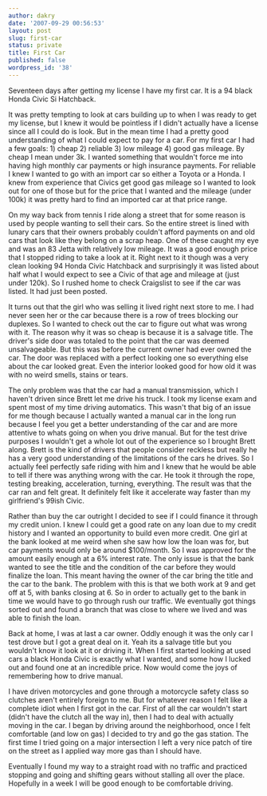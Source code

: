 ```yaml
---
author: dakry
date: '2007-09-29 00:56:53'
layout: post
slug: first-car
status: private
title: First Car
published: false
wordpress_id: '38'
---
```


Seventeen days after getting my license I have my first car. It is a 94 black
Honda Civic Si Hatchback.

It was pretty tempting to look at cars building up to when I was ready to get
my license, but I knew it would be pointless if I didn't actually have a
license since all I could do is look. But in the mean time I had a pretty good
understanding of what I could expect to pay for a car. For my first car I had
a few goals: 1) cheap 2) reliable 3) low mileage 4) good gas mileage. By cheap
I mean under 3k. I wanted something that wouldn't force me into having high
monthly car payments or high insurance payments. For reliable I knew I wanted
to go with an import car so either a Toyota or a Honda. I knew from experience
that Civics get good gas mileage so I wanted to look out for one of those but
for the price that I wanted and the mileage (under 100k) it was pretty hard to
find an imported car at that price range.

On my way back from tennis I ride along a street that for some reason is used
by people wanting to sell their cars. So the entire street is lined with
lunary cars that their owners probably couldn't afford payments on and old
cars that look like they belong on a scrap heap. One of these caught my eye
and was an 83 Jetta with relatively low mileage. It was a good enough price
that I stopped riding to take a look at it. Right next to it though was a very
clean looking 94 Honda Civic Hatchback and surprisingly it was listed about
half what I would expect to see a Civic of that age and mileage at (just under
120k). So I rushed home to check Craigslist to see if the car was listed. It
had just been posted.

It turns out that the girl who was selling it lived right next store to me. I
had never seen her or the car because there is a row of trees blocking our
duplexes. So I wanted to check out the car to figure out what was wrong with
it. The reason why it was so cheap is because it is a salvage title. The
driver's side door was totaled to the point that the car was deemed
unsalvageable. But this was before the current owner had ever owned the car.
The door was replaced with a perfect looking one so everything else about the
car looked great. Even the interior looked good for how old it was with no
weird smells, stains or tears.

The only problem was that the car had a manual transmission, which I haven't
driven since Brett let me drive his truck. I took my license exam and spent
most of my time driving automatics. This wasn't that big of an issue for me
though because I actually wanted a manual car in the long run because I feel
you get a better understanding of the car and are more attentive to whats
going on when you drive manual. But for the test drive purposes I wouldn't get
a whole lot out of the experience so I brought Brett along. Brett is the kind
of drivers that people consider reckless but really he has a very good
understanding of the limitations of the cars he drives. So I actually feel
perfectly safe riding with him and I knew that he would be able to tell if
there was anything wrong with the car. He took it through the rope, testing
breaking, acceleration, turning, everything. The result was that the car ran
and felt great. It definitely felt like it accelerate way faster than my
girlfriend's 99ish Civic.

Rather than buy the car outright I decided to see if I could finance it
through my credit union. I knew I could get a good rate on any loan due to my
credit history and I wanted an opportunity to build even more credit. One girl
at the bank looked at me weird when she saw how low the loan was for, but car
payments would only be around $100/month. So I was approved for the amount
easily enough at a 6% interest rate. The only issue is that the bank wanted to
see the title and the condition of the car before they would finalize the
loan. This meant having the owner of the car bring the title and the car to
the bank. The problem with this is that we both work at 9 and get off at 5,
with banks closing at 6. So in order to actually get to the bank in time we
would have to go through rush our traffic. We eventually got things sorted out
and found a branch that was close to where we lived and was able to finish the
loan.

Back at home, I was at last a car owner. Oddly enough it was the only car I
test drove but I got a great deal on it. Yeah its a salvage title but you
wouldn't know it look at it or driving it. When I first started looking at
used cars a black Honda Civic is exactly what I wanted, and some how I lucked
out and found one at an incredible price. Now would come the joys of
remembering how to drive manual.

I have driven motorcycles and gone through a motorcycle safety class so
clutches aren't entirely foreign to me. But for whatever reason I felt like a
complete idiot when I first got in the car. First of all the car wouldn't
start (didn't have the clutch all the way in), then I had to deal with
actually moving in the car. I began by driving around the neighborhood, once I
felt comfortable (and low on gas) I decided to try and go the gas station. The
first time I tried going on a major intersection I left a very nice patch of
tire on the street as I applied way more gas than I should have.

Eventually I found my way to a straight road with no traffic and practiced
stopping and going and shifting gears without stalling all over the place.
Hopefully in a week I will be good enough to be comfortable driving.

